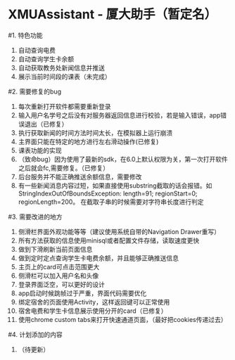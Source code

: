 
XMUAssistant - 厦大助手（暂定名）
====

#1. 特色功能
1. 自动查询电费
2. 自动查询学生卡余额
3. 自动获取教务处新闻信息并推送
4. 展示当前时间段的课表（未完成）

#2. 需要修复的bug
1. 每次重新打开软件都需要重新登录
2. 输入用户名学号之后没有对服务器返回信息进行校验，若是输入错误，app错误退出（已修复）
3. 执行获取新闻的时间方法时间太长，在模拟器上运行崩溃
4. 主界面只能在特定的地方进行左右滑动操作(已修复)
5. 课表功能的实现
6. （致命bug）因为使用了最新的sdk，在6.0上默认权限为关，第一次打开软件之后就会fc,需要修复。（已修复）
7. 后台服务并不能正确推送余额信息，需要修改
8. 有一些新闻消息内容过短，如果直接使用substring截取的话会报错。如StringIndexOutOfBoundsException: length=91; regionStart=0; regionLength=200。 在截取子串的时候需要对字符串长度进行判定


#3. 需要改进的地方
1. 侧滑栏界面外观功能等等（建议使用系统自带的Navigation Drawer重写）
2. 所有方法获取的信息使用minisql或者配置文件存储，读取速度更快
3. 做到下滑刷新当前页面信息
4. 做到定时定点查询学生卡电费余额，并且能够正确推送信息
5. 主页上的card可点击范围更大
6. 侧滑栏可以加入用户名和头像
7. 登录界面泛空，可以更好的设计
8. app启动时候跳帧过于严重，界面代码需要优化
9. 绑定宿舍的页面使用Activity，这样返回键可以正常使用
10. 宿舍电费和学生卡信息展示使用分开的card（已修复）
11. 使用chrome custom tabs来打开快速通道页面，（最好把cookies传递过去）

#4. 计划添加的内容
1. （待更新）
